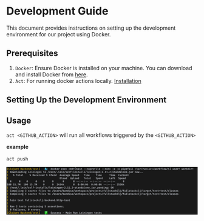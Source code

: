 # Development Guide

This document provides instructions on setting up the development environment for our project using Docker.

## Prerequisites

1. `Docker`: Ensure Docker is installed on your machine. You can download and install Docker from [here](https://www.docker.com/products/docker-desktop).
2. `Act`: For running docker actions locally. [Installation](https://nektosact.com/installation/index.html)

## Setting Up the Development Environment

## Usage

`act <GITHUB_ACTION>` will run all workflows triggered by the `<GITHUB_ACTION>`

**example**

`act push`

![example output](../resources/examples/ci_cd.png)
